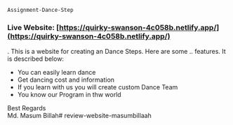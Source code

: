     Assignment-Dance-Step 

### Live Website: [https://quirky-swanson-4c058b.netlify.app/](https://quirky-swanson-4c058b.netlify.app/)


.  This is a website for creating an Dance Steps. Here are some  ..   features. It is described below:

* You can easily learn dance
* Get dancing cost and information
* If you learn with us you will create custom Dance Team
* You know our Program in thw world 






Best Regards \
Md. Masum Billah# review-website-masumbillaah
